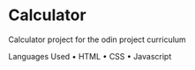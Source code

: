 # Calculator
Calculator project for the odin project curriculum

Languages Used
•	HTML
•	CSS
•	Javascript
